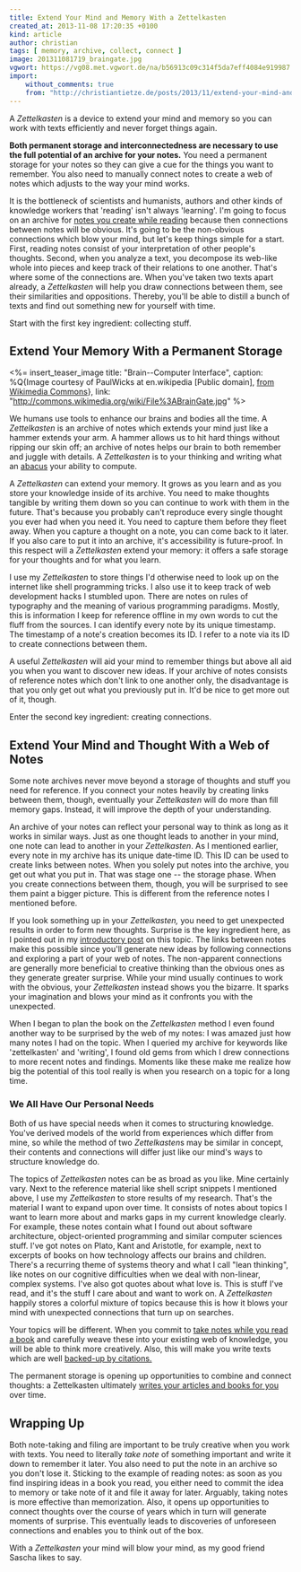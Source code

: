 ```yaml
---
title: Extend Your Mind and Memory With a Zettelkasten
created_at: 2013-11-08 17:20:35 +0100
kind: article
author: christian
tags: [ memory, archive, collect, connect ]
image: 201311081719_braingate.jpg
vgwort: https://vg08.met.vgwort.de/na/b56913c09c314f5da7eff4084e919987
import:
    without_comments: true
    from: "http://christiantietze.de/posts/2013/11/extend-your-mind-and-memory-with-a-zettelkasten/"
---
```


A _Zettelkasten_ is a device to extend your mind and memory so you can work with texts efficiently and never forget things again.

**Both permanent storage and interconnectedness are necessary to use the full potential of an archive for your notes.**  You need a permanent storage for your notes so they can give a cue for the things you want to remember.  You also need to manually connect notes to create a web of notes which adjusts to the way your mind works. 

It is the bottleneck of scientists and humanists, authors and other kinds of knowledge workers that 'reading' isn't always 'learning'.  I'm going to focus on an archive for [notes you create while reading][read] because then connections between notes will be obvious.  It's going to be the non-obvious connections which blow your mind, but let's keep things simple for a start.  First, reading notes consist of your interpretation of other people's thoughts.  Second, when you analyze a text, you decompose its web-like whole into pieces and keep track of their relations to one another.  That's where some of the  connections are.  When you've taken two texts apart already, a _Zettelkasten_ will help you draw connections between them, see their similarities and oppositions.  Thereby, you'll be able to distill a bunch of texts and find out something new for yourself with time.

Start with the first key ingredient:  collecting stuff.

## Extend Your Memory With a Permanent Storage

<%= insert_teaser_image title: "Brain--Computer Interface", caption: %Q{Image courtesy of PaulWicks at en.wikipedia [Public domain], <a href="http://commons.wikimedia.org/wiki/File%3ABrainGate.jpg">from Wikimedia Commons</a>}, link: "http://commons.wikimedia.org/wiki/File%3ABrainGate.jpg" %>

We humans use tools to enhance our brains and bodies all the time.  A _Zettelkasten_ is an archive of notes which extends your mind just like a hammer extends your arm.  A hammer allows us to hit hard things without ripping our skin off; an archive of notes helps our brain to both remember and juggle with details.  A _Zettelkasten_ is to your thinking and writing what an [abacus][] your ability to compute.

[abacus]: http://en.wikipedia.org/wiki/Abacus

A _Zettelkasten_ can extend your memory.  It grows as you learn and as you store your knowledge inside of its archive.  You need to make thoughts tangible by writing them down so you can continue to work with them in the future.  That's because you probably can't reproduce every single thought you ever had when you need it.  You need to capture them before they fleet away.  When you capture a thought on a note, you can come back to it later.  If you also care to put it into an archive, it's accessibility is future-proof.  In this respect will a _Zettelkasten_ extend your memory:  it offers a safe storage for your thoughts and for what you learn.

I use my _Zettelkasten_ to store things I'd otherwise need to look up on the internet like shell programming tricks.  I also use it to keep track of web development hacks I stumbled upon.  There are notes on rules of typography and the meaning of various programming paradigms.  Mostly, this is information I keep for reference offline in my own words to cut the fluff from the sources.  I can identify every note by its unique timestamp.  The timestamp of a note's creation becomes its ID.  I refer to a note via its ID to create connections between them.

A useful _Zettelkasten_ will aid your mind to remember things but above all aid you when you want to discover new ideas.  If your archive of notes consists of reference notes which don't link to one another only, the disadvantage is that you only get out what you previously put in.  It'd be nice to get more out of it, though.

Enter the second key ingredient:  creating connections.


## Extend Your Mind and Thought With a Web of Notes

Some note archives never move beyond a storage of thoughts and stuff you need for reference.  If you connect your notes heavily by creating links between them, though, eventually your _Zettelkasten_ will do more than fill memory gaps.  Instead, it will improve the depth of your understanding.

An archive of your notes can reflect your personal way to think as long as it works in similar ways.  Just as one thought leads to another in your mind, one note can lead to another in your _Zettelkasten_.  As I mentioned earlier, every note in my archive has its unique date-time ID.  This ID can be used to create links between notes.  When you solely put notes into the archive, you get out what you put in.  That was stage one -- the storage phase.  When you create connections between them, though, you will be surprised to see them paint a bigger picture.  This is different from the reference notes I mentioned before.

If you look something up in your _Zettelkasten,_ you need to get unexpected results in order to form new thoughts.  Surprise is the key ingredient here, as I pointed out in my [introductory post][zkintro] on this topic.  The links between notes make this possible since you'll generate new ideas by following connections and exploring a part of your web of notes.  The non-apparent connections are generally more beneficial to creative thinking than the obvious ones as they generate greater surprise.  While your mind usually continues to work with the obvious, your _Zettelkasten_ instead shows you the bizarre.  It sparks your imagination and blows your mind as it confronts you with the unexpected.

When I began to plan the book on the _Zettelkasten_ method I even found another way to be surprised by the web of my notes:  I was amazed just how many notes I had on the topic.  When I queried my archive for keywords like 'zettelkasten' and 'writing', I found old gems from which I drew connections to more recent notes and findings.  Moments like these make me realize how big the potential of this tool really is when you research on a topic for a long time.

[zkintro]: /posts/zettelkasten-improves-thinking-writing/

### We All Have Our Personal Needs

Both of us have special needs when it comes to structuring knowledge.  You've derived models of the world from experiences which differ from mine, so while the method of two <i>Zettelkasten</i>s may be similar in concept, their contents and connections will differ just like our mind's ways to structure knowledge do.

The topics of _Zettelkasten_ notes can be as broad as you like.  Mine certainly vary.  Next to the reference material like shell script snippets I mentioned above, I use my _Zettelkasten_ to store results of my research.  That's the material I want to expand upon over time.  It consists of notes about topics I want to learn more about and marks gaps in my current knowledge clearly.  For example, these notes contain what I found out about software architecture, object-oriented programming and similar computer sciences stuff.  I've got notes on Plato, Kant and Aristotle, for example, next to excerpts of books on how technology affects our brains and children.  There's a recurring theme of systems theory and what I call "lean thinking", like notes on our cognitive difficulties when we deal with non-linear, complex systems.  I've also got quotes about what love is.  This is stuff I've read, and it's the stuff I care about and want to work on.  A _Zettelkasten_ happily stores a colorful mixture of topics because this is how it blows your mind with unexpected connections that turn up on searches.

Your topics will be different.  When you commit to [take notes while you read a book][read] and carefully weave these into your existing web of knowledge, you will be able to think more creatively.  Also, this will make you write texts which are well [backed-up by citations.][cite]

[read]: https://zettelkasten.de/posts/create-zettel-from-reading-notes/
[cite]: https://zettelkasten.de/posts/bibliography-zettelkasten/

The permanent storage is opening up opportunities to combine and connect thoughts:  a Zettelkasten ultimately [writes your articles and books for you][write] over time.

[write]: https://zettelkasten.de/posts/ease-into-writing/

## Wrapping Up

Both note-taking and filing are important to be truly creative when you work with texts.  You need to literally _take note_ of something important and write it down to remember it later.  You also need to put the note in an archive so you don't lose it.  Sticking to the example of reading notes: as soon as you find inspiring ideas in a book you read, you either need to commit the idea to memory or take note of it and file it away for later.  Arguably, taking notes is more effective than memorization.  Also, it opens up opportunities to connect thoughts over the course of years which in turn will generate moments of surprise.  This eventually leads to discoveries of unforeseen connections and enables you to think out of the box.

With a _Zettelkasten_ your mind will blow your mind, as my good friend Sascha likes to say.

